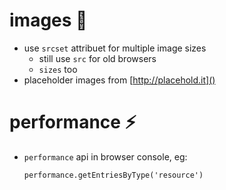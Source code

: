 
# images 🌆
- use `srcset` attribuet for multiple image sizes
  - still use `src` for old browsers
  - `sizes` too
- placeholder images from [http://placehold.it]()


# performance ⚡️
- `performance` api in browser console, eg:
  ```
  performance.getEntriesByType('resource')
  ```